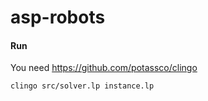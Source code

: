 # asp-robots

#### Run
You need https://github.com/potassco/clingo

```sh
clingo src/solver.lp instance.lp
```
